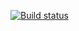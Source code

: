 [![Build status](https://ci.appveyor.com/api/projects/status/5ifgyma923r7rc84?svg=true)](https://ci.appveyor.com/project/Anya9999222/class)